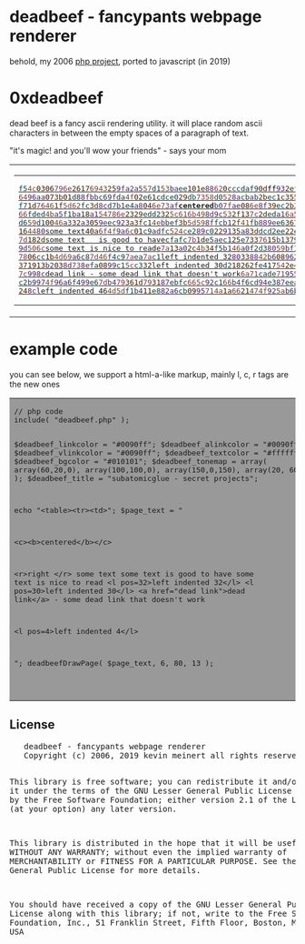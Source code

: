 
# deadbeef - fancypants webpage renderer
behold, my 2006 [php project](../deadbeef-php), ported to javascript (in 2019)

<h1> 0xdeadbeef</h1>
<p> dead beef is a fancy ascii rendering utility.  it will place
random ascii characters in between the empty spaces of a paragraph of
text.

<!--<p> hit reload on the page to see the ascii characters change
randomly.-->
"it's magic! and you'll wow your friends" - says your mom

<a href="http://htmlpreview.github.io/?https://raw.githubusercontent.com/subatomicglue/deadbeef-js/master/deadbeef_test.html">
<table class='background-color:#000000;'><tbody><tr><td>
   <table border="0" width="100%" height="100%">
   <tbody><tr valign="middle"><td align="center"><pre><font color="#143c3c">f5</font><font color="#72462c">4c</font><font color="#3c1400">03</font><font color="#3c1500">06</font><font color="#7b3447">79</font><font color="#793840">6e</font><font color="#411f00">26</font><font color="#3f1b00">17</font><font color="#783a3d">69</font><font color="#714927">43</font><font color="#411f00">25</font><font color="#44255d">9f</font><font color="#43265c">a2</font><font color="#41265b">a5</font><font color="#754133">57</font><font color="#143c3c">d1</font><font color="#744330">53</font><font color="#372b54">ba</font><font color="#143c3c">ee</font><font color="#3e1900">10</font><font color="#401d00">1e</font><font color="#502066">88</font><font color="#773d39">62</font><font color="#3d1700">0c</font><font color="#143c3c">cc</font><font color="#143c3c">da</font><font color="#143c3c">f9</font><font color="#3e1800">0d</font><font color="#000000">ff</font><font color="#4b2262">93</font><font color="#432200">2e</font><font color="#143c3c">f4</font><font color="#143c3c">df</font><font color="#432300">32</font><font color="#143c3c">fa</font><font color="#754133">58</font><font color="#44255d">a0</font><font color="#411e00">21</font><font color="#793841">70</font><font color="#3d1700">0a</font>
<font color="#773c3a">64</font><font color="#492361">96</font><font color="#3f285a">aa</font><font color="#3d1600">07</font><font color="#452600">3b</font><font color="#3c1400">01</font><font color="#143c3c">d8</font><font color="#4d2163">8f</font><font color="#362c54">bb</font><font color="#143c3c">c6</font><font color="#44255d">9f</font><font color="#143c3c">da</font><font color="#73452e">4f</font><font color="#3c1400">02</font><font color="#143c3c">e6</font><font color="#401c00">1c</font><font color="#143c3c">dc</font><font color="#143c3c">e0</font><font color="#422000">29</font><font color="#143c3c">db</font><font color="#7a3643">73</font><font color="#754133">58</font><font color="#143c3c">d0</font><font color="#744330">52</font><font color="#4f2065">8a</font><font color="#143c3c">cb</font><font color="#3e2859">ab</font><font color="#422100">2b</font><font color="#143c3c">ec</font><font color="#401c00">1c</font><font color="#442400">35</font><font color="#73442f">50</font><font color="#3a2a56">b3</font><font color="#143c3c">df</font><font color="#754133">58</font><font color="#143c3c">ee</font><font color="#143c3c">e0</font><font color="#432300">30</font><font color="#7c3249">7d</font><font color="#46245e">9c</font>
<font color="#143c3c">f7</font><font color="#401d00">1d</font><font color="#7b3545">76</font><font color="#714829">46</font><font color="#401d00">1f</font><font color="#763f36">5d</font><font color="#773d39">62</font><font color="#143c3c">fc</font><font color="#452700">3d</font><font color="#4e2064">8c</font><font color="#143c3c">d7</font><font color="#3b2957">b1</font><font color="#143c3c">e4</font><font color="#40275a">a8</font><font color="#3c1500">04</font><font color="#793840">6e</font><font color="#7a3643">73</font><font color="#3c2958">af</font><b>centered</b><font color="#3c2957">b0</font><font color="#7c324a">7f</font><font color="#3d2858">ae</font><font color="#3d1600">08</font><font color="#793840">6e</font><font color="#4d2163">8f</font><font color="#442500">39</font><font color="#143c3c">ec</font><font color="#422100">2b</font><font color="#432300">30</font><font color="#3d1600">09</font><font color="#43255d">a1</font><font color="#7b3546">77</font><font color="#422000">29</font><font color="#143c3c">fe</font><font color="#143c3c">d9</font><font color="#411f00">25</font><font color="#452600">3c</font>
<font color="#783c3c">66</font><font color="#143c3c">fd</font><font color="#143c3c">ed</font><font color="#72462c">4b</font><font color="#41265b">a5</font><font color="#143c3c">f1</font><font color="#372b54">ba</font><font color="#3f1b00">18</font><font color="#43255d">a1</font><font color="#744331">54</font><font color="#7b3446">78</font><font color="#793840">6e</font><font color="#411e00">23</font><font color="#422000">29</font><font color="#143c3c">ed</font><font color="#143c3c">d2</font><font color="#432300">32</font><font color="#763f36">5c</font><font color="#773d39">61</font><font color="#783a3e">6b</font><font color="#72472a">49</font><font color="#4e2164">8d</font><font color="#46245e">9c</font><font color="#744330">53</font><font color="#432200">2f</font><font color="#3e1900">13</font><font color="#7c3348">7c</font><font color="#432200">2d</font><font color="#143c3c">ed</font><font color="#43255d">a1</font><font color="#783a3e">6a</font><font color="#744331">54</font><font color="#44255d">9f</font><font color="#754133">57</font><font color="#44255d">9f</font><font color="#714928">44</font><font color="#72472a">49</font><font color="#754134">59</font><font color="#763f36">5d</font><font color="#143c3c">eb</font>
<font color="#143c3c">d6</font><font color="#754134">59</font><font color="#143c3c">d1</font><font color="#3c1400">00</font><font color="#714829">46</font><font color="#42265c">a3</font><font color="#432300">32</font><font color="#42265c">a3</font><font color="#3c1500">05</font><font color="#45255e">9e</font><font color="#143c3c">ec</font><font color="#4b2262">92</font><font color="#452600">3a</font><font color="#452700">3f</font><font color="#143c3c">c1</font><font color="#73452d">4e</font><font color="#362c54">bb</font><font color="#143c3c">ef</font><font color="#452600">3b</font><font color="#763f36">5d</font><font color="#754134">59</font><font color="#4d2163">8f</font><font color="#143c3c">fc</font><font color="#3b2957">b1</font><font color="#432200">2f</font><font color="#704a26">41</font><font color="#143c3c">fb</font><font color="#502066">88</font><font color="#45255e">9e</font><font color="#143c3c">e6</font><font color="#442400">36</font><font color="#7a3644">74</font><font color="#452700">3f</font><font color="#3d1600">08</font><font color="#7a3644">74</font><font color="#3d1700">a</font>right    
<font color="#3f1a00">16</font><font color="#714928">44</font><font color="#541e68">80</font>some text<font color="#3c1500">4</font><font color="#3d1700">0a</font><font color="#793841">6f</font><font color="#73452e">4f</font><font color="#47245f">9a</font><font color="#79393f">6c</font><font color="#3c1400">01</font><font color="#143c3c">c9</font><font color="#3d2858">ad</font><font color="#143c3c">fc</font><font color="#744330">52</font><font color="#72462c">4c</font><font color="#143c3c">e2</font><font color="#502065">89</font><font color="#143c3c">c0</font><font color="#411e00">22</font><font color="#4c2262">91</font><font color="#442400">35</font><font color="#40275a">a8</font><font color="#452700">3d</font><font color="#143c3c">dc</font><font color="#143c3c">d2</font><font color="#143c3c">ee</font><font color="#411e00">22</font><font color="#143c3c">e9</font><font color="#442400">33</font><font color="#42265c">a3</font><font color="#452700">3f</font><font color="#442500">38</font><font color="#7a3743">72</font><font color="#73442f">51</font><font color="#432200">2e</font><font color="#7c3249">7d</font>
<font color="#7c3249">7d</font><font color="#3f1b00">18</font><font color="#432200">2d</font>some text   is good to have<font color="#3d1700">c</font><font color="#143c3c">fa</font><font color="#143c3c">fc</font><font color="#7c3348">7b</font><font color="#401d00">1d</font><font color="#143c3c">e5</font><font color="#3d2858">ae</font><font color="#143c3c">c1</font><font color="#411f00">25</font><font color="#143c3c">e7</font><font color="#442400">33</font><font color="#7b3545">76</font><font color="#3f1a00">15</font><font color="#3b2957">b1</font><font color="#442500">37</font><font color="#4b2262">93</font><font color="#143c3c">c9</font><font color="#773c3b">65</font><font color="#3e1900">12</font><font color="#3e2859">ab</font><font color="#704a25">40</font><font color="#4e2164">8d</font><font color="#143c3c">df</font><font color="#783b3c">67</font>
<font color="#45245e">9d</font><font color="#73442f">50</font><font color="#79393f">6c</font>some text is nice to read<font color="#3e1800">e</font><font color="#7b3447">7a</font><font color="#3e1900">13</font><font color="#44255d">a0</font><font color="#422100">2c</font><font color="#72462c">4b</font><font color="#442400">34</font><font color="#143c3c">f5</font><font color="#3b2957">b1</font><font color="#714829">46</font><font color="#44255d">a0</font><font color="#143c3c">f2</font><font color="#143c3c">d3</font><font color="#541e68">80</font><font color="#754134">59</font><font color="#342c52">bf</font><font color="#401d00">1d</font><font color="#3f285a">aa</font><font color="#422100">2b</font><font color="#3d1700">0a</font><font color="#3f1b00">17</font><font color="#143c3c">c1</font><font color="#531e67">83</font><font color="#541e68">80</font><font color="#744331">54</font>
<font color="#7b3446">78</font><font color="#3c1500">06</font><font color="#143c3c">cc</font><font color="#401c00">1b</font><font color="#73452d">4d</font><font color="#783a3d">69</font><font color="#41275b">a6</font><font color="#143c3c">c8</font><font color="#7c3249">7d</font><font color="#714829">46</font><font color="#143c3c">f4</font><font color="#143c3c">c9</font><font color="#7b3447">7a</font><font color="#143c3c">ea</font><font color="#7b3447">7a</font><font color="#143c3c">c1</font>left indented 32<font color="#541e68">80</font><font color="#442400">33</font><font color="#502066">88</font><font color="#704a26">42</font><font color="#392a55">b6</font><font color="#3d1600">08</font><font color="#492361">96</font><font color="#432200">2f</font><font color="#3e1800">0f</font><font color="#773d39">62</font><font color="#72462b">4a</font><font color="#763f36">5c</font><font color="#143c3c">cc</font><font color="#143c3c">f0</font><font color="#411f00">24</font><font color="#72472a">49</font>
<font color="#442500">37</font><font color="#3f1b00">19</font><font color="#3e1900">13</font><font color="#3b2957">b2</font><font color="#3c1400">03</font><font color="#4e2164">8d</font><font color="#7a3643">73</font><font color="#4d2163">8e</font><font color="#143c3c">fa</font><font color="#3d1600">08</font><font color="#482460">99</font><font color="#143c3c">c1</font><font color="#763f36">5c</font><font color="#143c3c">c3</font><font color="#432300">32</font>left indented 30<font color="#143c3c">d2</font><font color="#3f1b00">18</font><font color="#411f00">26</font><font color="#432200">2f</font><font color="#143c3c">e4</font><font color="#3f1b00">17</font><font color="#744331">54</font><font color="#432200">2e</font><font color="#73452d">4e</font><font color="#793940">6d</font><font color="#704a26">42</font><font color="#3c1400">00</font><font color="#793841">70</font><font color="#143c3c">d0</font><font color="#7a3644">74</font><font color="#000000">ff</font><font color="#143c3c">ca</font>
<font color="#7c3348">7c</font><font color="#482460">99</font><font color="#4e2064">8c</font><a href="http://www.subatomicglue.com/secret/deadbeef/dead%20link">dead link</a> - some dead link that doesn't work<font color="#783a3e">6a</font><font color="#7a3742">71</font><font color="#143c3c">ca</font><font color="#143c3c">de</font><font color="#7a3742">71</font><font color="#4a2361">95</font><font color="#754035">5b</font><font color="#3d1700">0a</font><font color="#411e00">22</font><font color="#442400">35</font><font color="#783c3c">66</font><font color="#143c3c">e0</font><font color="#143c3c">ec</font><font color="#372b54">b9</font><font color="#754134">59</font>
<font color="#143c3c">c2</font><font color="#372b54">b9</font><font color="#492360">97</font><font color="#73452e">4f</font><font color="#492361">96</font><font color="#41275b">a6</font><font color="#143c3c">f4</font><font color="#482460">99</font><font color="#143c3c">e6</font><font color="#7c3249">7d</font><font color="#3a2a56">b4</font><font color="#7b3447">79</font><font color="#442400">36</font><font color="#401d00">1d</font><font color="#7b3447">79</font><font color="#432300">31</font><font color="#511f66">87</font><font color="#143c3c">eb</font><font color="#143c3c">fc</font><font color="#783c3c">66</font><font color="#763f36">5c</font><font color="#4b2262">92</font><font color="#143c3c">c1</font><font color="#783c3c">66</font><font color="#3a2a56">b4</font><font color="#143c3c">f6</font><font color="#143c3c">cd</font><font color="#4a2261">94</font><font color="#143c3c">e3</font><font color="#511f66">87</font><font color="#143c3c">ee</font><font color="#41265b">a5</font><font color="#704a25">40</font><font color="#521f67">85</font><font color="#143c3c">f4</font><font color="#143c3c">d7</font><font color="#422100">2c</font><font color="#143c3c">e8</font><font color="#793841">70</font><font color="#3e1900">12</font>
<font color="#411f00">24</font><font color="#4e2064">8c</font>left indented 4<font color="#3c1500">6</font><font color="#73452d">4d</font><font color="#763f36">5d</font><font color="#143c3c">f1</font><font color="#3a2a56">b4</font><font color="#3e1900">11</font><font color="#143c3c">e8</font><font color="#531e68">82</font><font color="#41275b">a6</font><font color="#143c3c">cb</font><font color="#3d1600">09</font><font color="#4a2361">95</font><font color="#7a3742">71</font><font color="#72462b">4a</font><font color="#401c00">1a</font><font color="#783c3c">66</font><font color="#411e00">21</font><font color="#714829">47</font><font color="#73452e">4f</font><font color="#4b2262">92</font><font color="#754034">5a</font><font color="#392a55">b6</font><font color="#392a55">b6</font><font color="#143c3c">e6</font><font color="#744330">53</font><font color="#143c3c">f8</font><font color="#143c3c">ec</font><font color="#411e00">22</font><font color="#143c3c">c2</font><font color="#143c3c">de</font><font color="#143c3c">ee</font>
</pre></td></tr></tbody></table></td></tr></tbody></table></a>

# example code

you can see below, we support a html-a-like markup, mainly l, c, r tags are the new ones
<table bgcolor="#999999"><tbody><tr><td>
<pre>// php code
include( "deadbeef.php" );
 
$deadbeef_linkcolor = "#0090ff";
$deadbeef_alinkcolor = "#0090ff";
$deadbeef_vlinkcolor = "#0090ff";
$deadbeef_textcolor = "#ffffff";
$deadbeef_bgcolor = "#010101";
$deadbeef_tonemap = array( array(60,20,0), array(100,100,0),
array(150,0,150), array(20, 60, 60 ) );
$deadbeef_title = "subatomicglue - secret projects";
 
echo "&lt;table&gt;&lt;tr&gt;&lt;td&gt;"; 
$page_text = " 

&lt;c&gt;&lt;b&gt;centered&lt;/b&gt;&lt;/c&gt; 

&lt;r&gt;right    &lt;/r&gt; 
some text 
some text   is good to have
some text is nice to read 
&lt;l pos=32&gt;left indented 32&lt;/l&gt;
&lt;l pos=30&gt;left indented 30&lt;/l&gt;
&lt;a href="dead link"&gt;dead link&lt;/a&gt; - some dead link that doesn't work

&lt;l pos=4&gt;left indented 4&lt;/l&gt;

"; 
deadbeefDrawPage( $page_text, 6, 80, 13 );

</pre></td></tr></tbody></table>


<h2>License</h2>
<pre>   deadbeef - fancypants webpage renderer
   Copyright (c) 2006, 2019 kevin meinert all rights reserved

   This library is free software; you can redistribute it and/or
   modify it under the terms of the GNU Lesser General Public
   License as published by the Free Software Foundation; either
   version 2.1 of the License, or (at your option) any later version.

   This library is distributed in the hope that it will be useful,
   but WITHOUT ANY WARRANTY; without even the implied warranty of
   MERCHANTABILITY or FITNESS FOR A PARTICULAR PURPOSE.  See the GNU
   Lesser General Public License for more details.

   You should have received a copy of the GNU Lesser General Public
   License along with this library; if not, write to the Free Software
   Foundation, Inc., 51 Franklin Street, Fifth Floor, Boston, MA
   02110-1301  USA
   </pre>
</body></html>

